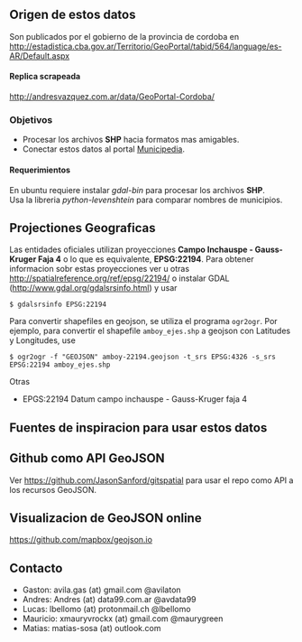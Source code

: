 Origen de estos datos
---------------------

Son publicados por el gobierno de la provincia de cordoba en 
http://estadistica.cba.gov.ar/Territorio/GeoPortal/tabid/564/language/es-AR/Default.aspx

#### Replica scrapeada
http://andresvazquez.com.ar/data/GeoPortal-Cordoba/

### Objetivos
 - Procesar los archivos **SHP** hacia formatos mas amigables.  
 - Conectar estos datos al portal [Municipedia](http://municipedia.com).  
 
#### Requerimientos
En ubuntu requiere instalar *gdal-bin* para procesar los archivos **SHP**.  
Usa la libreria *python-levenshtein* para comparar nombres de municipios.  

Projectiones Geograficas
------------------------
Las entidades oficiales utilizan proyecciones **Campo Inchauspe - Gauss-Kruger 
Faja 4** o lo que es equivalente, **EPSG:22194**.
Para obtener informacion sobr estas proyecciones ver u otras
http://spatialreference.org/ref/epsg/22194/
o instalar GDAL (http://www.gdal.org/gdalsrsinfo.html) y usar
```
$ gdalsrsinfo EPSG:22194
```

Para convertir shapefiles en geojson, se utiliza el programa `ogr2ogr`. Por 
ejemplo, para convertir el shapefile `amboy_ejes.shp` a geojson con Latitudes y 
Longitudes, use
```
$ ogr2ogr -f "GEOJSON" amboy-22194.geojson -t_srs EPSG:4326 -s_srs EPSG:22194 amboy_ejes.shp
```

Otras

 - EPGS:22194 Datum campo inchauspe - Gauss-Kruger faja 4

Fuentes de inspiracion para usar estos datos
--------------------------------------------

## Github como API GeoJSON

Ver https://github.com/JasonSanford/gitspatial para usar el repo como API a los 
recursos GeoJSON.

## Visualizacion de GeoJSON online

https://github.com/mapbox/geojson.io

## Contacto

- Gaston: avila.gas (at) gmail.com @avilaton
- Andres: Andres (at) data99.com.ar @avdata99
- Lucas: lbellomo (at) protonmail.ch @lbellomo
- Mauricio: xmauryvrockx (at) gmail.com @maurygreen
- Matias: matias-sosa (at) outlook.com

